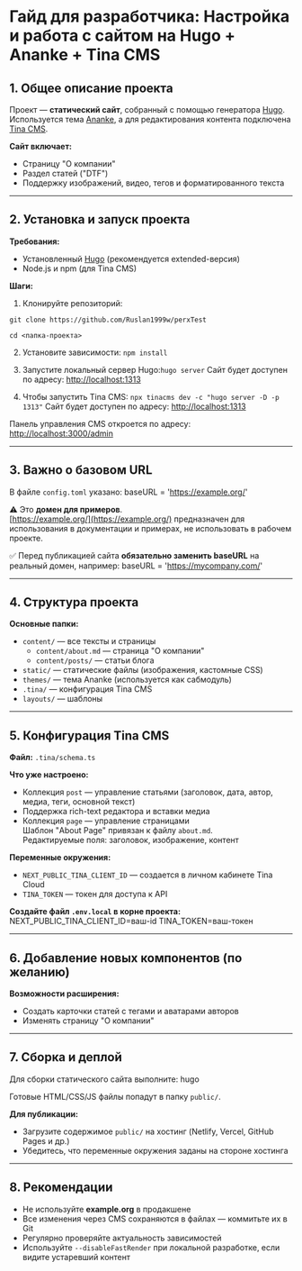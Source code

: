 # Гайд для разработчика: Настройка и работа с сайтом на Hugo + Ananke + Tina CMS

## 1. Общее описание проекта

Проект — **статический сайт**, собранный с помощью генератора [Hugo](https://gohugo.io/).  
Используется тема [Ananke](https://github.com/theNewDynamic/gohugo-theme-ananke), а для редактирования контента подключена [Tina CMS](https://tina.io/).

**Сайт включает:**
- Страницу "О компании"
- Раздел статей ("DTF")
- Поддержку изображений, видео, тегов и форматированного текста

---

## 2. Установка и запуск проекта

**Требования:**
- Установленный [Hugo](https://gohugo.io/installation/) (рекомендуется extended-версия)
- Node.js и npm (для Tina CMS)

**Шаги:**

1. Клонируйте репозиторий:

``
git clone https://github.com/Ruslan1999w/perxTest
``

``
cd <папка-проекта>
``


2. Установите зависимости:
``npm install``
3. Запустите локальный сервер Hugo:``hugo server``
   Сайт будет доступен по адресу: [http://localhost:1313](http://localhost:1313/)

4. Чтобы запустить Tina CMS: ``npx tinacms dev -c "hugo server -D -p 1313"``
   Сайт будет доступен по адресу: [http://localhost:1313](http://localhost:1313/)

Панель управления CMS откроется по адресу: [http://localhost:3000/admin](http://localhost:3000/admin)

---

## 3. Важно о базовом URL

В файле `config.toml` указано:
baseURL = 'https://example.org/'

⚠️ Это **домен для примеров**.  
[https://example.org/](https://example.org/) предназначен для использования в документации и примерах, не использовать в рабочем проекте.

✅ Перед публикацией сайта **обязательно заменить baseURL** на реальный домен, например:
baseURL = 'https://mycompany.com/'

---

## 4. Структура проекта

**Основные папки:**
- `content/` — все тексты и страницы
    - `content/about.md` — страница "О компании"
    - `content/posts/` — статьи блога
- `static/` — статические файлы (изображения, кастомные CSS)
- `themes/` — тема Ananke (используется как сабмодуль)
- `.tina/` — конфигурация Tina CMS
- `layouts/` — шаблоны

---

## 5. Конфигурация Tina CMS

**Файл:** `.tina/schema.ts`

**Что уже настроено:**
- Коллекция `post` — управление статьями (заголовок, дата, автор, медиа, теги, основной текст)
- Поддержка rich-text редактора и вставки медиа
- Коллекция `page` — управление страницами  
  Шаблон "About Page" привязан к файлу `about.md`.  
  Редактируемые поля: заголовок, изображение, контент

**Переменные окружения:**
- `NEXT_PUBLIC_TINA_CLIENT_ID` — создается в личном кабинете Tina Cloud
- `TINA_TOKEN` — токен для доступа к API

**Создайте файл `.env.local` в корне проекта:**
NEXT_PUBLIC_TINA_CLIENT_ID=ваш-id
TINA_TOKEN=ваш-токен

---

## 6. Добавление новых компонентов (по желанию)

**Возможности расширения:**
- Создать карточки статей с тегами и аватарами авторов
- Изменять страницу "О компании"

---

## 7. Сборка и деплой

Для сборки статического сайта выполните:
hugo

Готовые HTML/CSS/JS файлы попадут в папку `public/`.

**Для публикации:**
- Загрузите содержимое `public/` на хостинг (Netlify, Vercel, GitHub Pages и др.)
- Убедитесь, что переменные окружения заданы на стороне хостинга

---

## 8. Рекомендации

- Не используйте **example.org** в продакшене
- Все изменения через CMS сохраняются в файлах — коммитьте их в Git
- Регулярно проверяйте актуальность зависимостей
- Используйте `--disableFastRender` при локальной разработке, если видите устаревший контент






